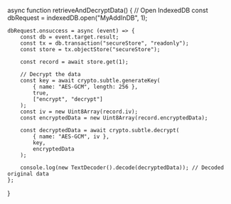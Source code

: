 async function retrieveAndDecryptData() {
    // Open IndexedDB
    const dbRequest = indexedDB.open("MyAddInDB", 1);

    dbRequest.onsuccess = async (event) => {
        const db = event.target.result;
        const tx = db.transaction("secureStore", "readonly");
        const store = tx.objectStore("secureStore");

        const record = await store.get(1);

        // Decrypt the data
        const key = await crypto.subtle.generateKey(
            { name: "AES-GCM", length: 256 },
            true,
            ["encrypt", "decrypt"]
        );
        const iv = new Uint8Array(record.iv);
        const encryptedData = new Uint8Array(record.encryptedData);

        const decryptedData = await crypto.subtle.decrypt(
            { name: "AES-GCM", iv },
            key,
            encryptedData
        );

        console.log(new TextDecoder().decode(decryptedData)); // Decoded original data
    };
}
